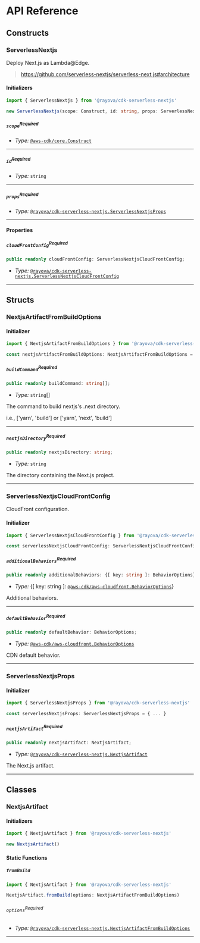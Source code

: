 # API Reference <a name="API Reference"></a>

## Constructs <a name="Constructs"></a>

### ServerlessNextjs <a name="@rayova/cdk-serverless-nextjs.ServerlessNextjs"></a>

Deploy Next.js as Lambda@Edge.

> https://github.com/serverless-nextjs/serverless-next.js#architecture

#### Initializers <a name="@rayova/cdk-serverless-nextjs.ServerlessNextjs.Initializer"></a>

```typescript
import { ServerlessNextjs } from '@rayova/cdk-serverless-nextjs'

new ServerlessNextjs(scope: Construct, id: string, props: ServerlessNextjsProps)
```

##### `scope`<sup>Required</sup> <a name="@rayova/cdk-serverless-nextjs.ServerlessNextjs.parameter.scope"></a>

- *Type:* [`@aws-cdk/core.Construct`](#@aws-cdk/core.Construct)

---

##### `id`<sup>Required</sup> <a name="@rayova/cdk-serverless-nextjs.ServerlessNextjs.parameter.id"></a>

- *Type:* `string`

---

##### `props`<sup>Required</sup> <a name="@rayova/cdk-serverless-nextjs.ServerlessNextjs.parameter.props"></a>

- *Type:* [`@rayova/cdk-serverless-nextjs.ServerlessNextjsProps`](#@rayova/cdk-serverless-nextjs.ServerlessNextjsProps)

---



#### Properties <a name="Properties"></a>

##### `cloudFrontConfig`<sup>Required</sup> <a name="@rayova/cdk-serverless-nextjs.ServerlessNextjs.property.cloudFrontConfig"></a>

```typescript
public readonly cloudFrontConfig: ServerlessNextjsCloudFrontConfig;
```

- *Type:* [`@rayova/cdk-serverless-nextjs.ServerlessNextjsCloudFrontConfig`](#@rayova/cdk-serverless-nextjs.ServerlessNextjsCloudFrontConfig)

---


## Structs <a name="Structs"></a>

### NextjsArtifactFromBuildOptions <a name="@rayova/cdk-serverless-nextjs.NextjsArtifactFromBuildOptions"></a>

#### Initializer <a name="[object Object].Initializer"></a>

```typescript
import { NextjsArtifactFromBuildOptions } from '@rayova/cdk-serverless-nextjs'

const nextjsArtifactFromBuildOptions: NextjsArtifactFromBuildOptions = { ... }
```

##### `buildCommand`<sup>Required</sup> <a name="@rayova/cdk-serverless-nextjs.NextjsArtifactFromBuildOptions.property.buildCommand"></a>

```typescript
public readonly buildCommand: string[];
```

- *Type:* `string`[]

The command to build nextjs's .next directory.

i.e., ['yarn', 'build'] or ['yarn', 'next', 'build']

---

##### `nextjsDirectory`<sup>Required</sup> <a name="@rayova/cdk-serverless-nextjs.NextjsArtifactFromBuildOptions.property.nextjsDirectory"></a>

```typescript
public readonly nextjsDirectory: string;
```

- *Type:* `string`

The directory containing the Next.js project.

---

### ServerlessNextjsCloudFrontConfig <a name="@rayova/cdk-serverless-nextjs.ServerlessNextjsCloudFrontConfig"></a>

CloudFront configuration.

#### Initializer <a name="[object Object].Initializer"></a>

```typescript
import { ServerlessNextjsCloudFrontConfig } from '@rayova/cdk-serverless-nextjs'

const serverlessNextjsCloudFrontConfig: ServerlessNextjsCloudFrontConfig = { ... }
```

##### `additionalBehaviors`<sup>Required</sup> <a name="@rayova/cdk-serverless-nextjs.ServerlessNextjsCloudFrontConfig.property.additionalBehaviors"></a>

```typescript
public readonly additionalBehaviors: {[ key: string ]: BehaviorOptions};
```

- *Type:* {[ key: string ]: [`@aws-cdk/aws-cloudfront.BehaviorOptions`](#@aws-cdk/aws-cloudfront.BehaviorOptions)}

Additional behaviors.

---

##### `defaultBehavior`<sup>Required</sup> <a name="@rayova/cdk-serverless-nextjs.ServerlessNextjsCloudFrontConfig.property.defaultBehavior"></a>

```typescript
public readonly defaultBehavior: BehaviorOptions;
```

- *Type:* [`@aws-cdk/aws-cloudfront.BehaviorOptions`](#@aws-cdk/aws-cloudfront.BehaviorOptions)

CDN default behavior.

---

### ServerlessNextjsProps <a name="@rayova/cdk-serverless-nextjs.ServerlessNextjsProps"></a>

#### Initializer <a name="[object Object].Initializer"></a>

```typescript
import { ServerlessNextjsProps } from '@rayova/cdk-serverless-nextjs'

const serverlessNextjsProps: ServerlessNextjsProps = { ... }
```

##### `nextjsArtifact`<sup>Required</sup> <a name="@rayova/cdk-serverless-nextjs.ServerlessNextjsProps.property.nextjsArtifact"></a>

```typescript
public readonly nextjsArtifact: NextjsArtifact;
```

- *Type:* [`@rayova/cdk-serverless-nextjs.NextjsArtifact`](#@rayova/cdk-serverless-nextjs.NextjsArtifact)

The Next.js artifact.

---

## Classes <a name="Classes"></a>

### NextjsArtifact <a name="@rayova/cdk-serverless-nextjs.NextjsArtifact"></a>

#### Initializers <a name="@rayova/cdk-serverless-nextjs.NextjsArtifact.Initializer"></a>

```typescript
import { NextjsArtifact } from '@rayova/cdk-serverless-nextjs'

new NextjsArtifact()
```


#### Static Functions <a name="Static Functions"></a>

##### `fromBuild` <a name="@rayova/cdk-serverless-nextjs.NextjsArtifact.fromBuild"></a>

```typescript
import { NextjsArtifact } from '@rayova/cdk-serverless-nextjs'

NextjsArtifact.fromBuild(options: NextjsArtifactFromBuildOptions)
```

###### `options`<sup>Required</sup> <a name="@rayova/cdk-serverless-nextjs.NextjsArtifact.parameter.options"></a>

- *Type:* [`@rayova/cdk-serverless-nextjs.NextjsArtifactFromBuildOptions`](#@rayova/cdk-serverless-nextjs.NextjsArtifactFromBuildOptions)

---




